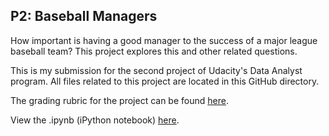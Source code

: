 ## P2: Baseball Managers

How important is having a good manager to the success of a major league baseball team? This project explores this and other related questions.

This is my submission for the second project of Udacity's Data Analyst program. All files related to this project are located in this GitHub directory. 

The grading rubric for the project can be found [here](https://docs.google.com/document/d/1YzdSG-rYJuNSprUppkpeno_lobQ7izUxYj_sCUrY3Rg/pub?embedded=true).

View the .ipynb (iPython notebook) [here](https://github.com/thrabchak/Udacity-Data-Analysis/blob/master/P2%20Baseball%20Managers/Data_Analyst_ND_Project2.ipynb).
